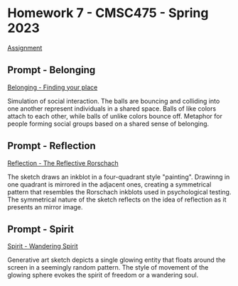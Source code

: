 # Homework 7 - CMSC475 - Spring 2023

[Assignment](https://lowkeylabs.github.io/cmsc475-202320-materials/homework7.html)


## Prompt - Belonging

[Belonging - Finding your place](https://editor.p5js.org/LADIA22/full/rElRnSYjQ)

Simulation of social interaction. The balls are bouncing and colliding into one another represent individuals in a shared space. Balls of like colors attach to each other, while balls of unlike colors bounce off. Metaphor for people forming social groups based on a shared sense of belonging. 

## Prompt - Reflection

[Reflection - The Reflective Rorschach](https://editor.p5js.org/LADIA22/full/YqHrRjpi_)

The sketch draws an inkblot in a four-quadrant style "painting". Drawinng in one quadrant is mirrored in the adjacent ones, creating a symmetrical pattern that resembles the Rorschach inkblots used in psychological testing. The symmetrical nature of the sketch reflects on the idea of reflection as it presents an mirror image.

## Prompt - Spirit

[Spirit - Wandering Spirit](https://editor.p5js.org/LADIA22/full/85u8kcR9I)

Generative art sketch depicts a single glowing entity that floats around the screen in a seemingly random pattern. The style of movement of the glowing sphere evokes the spirit of freedom or a wandering soul. 

